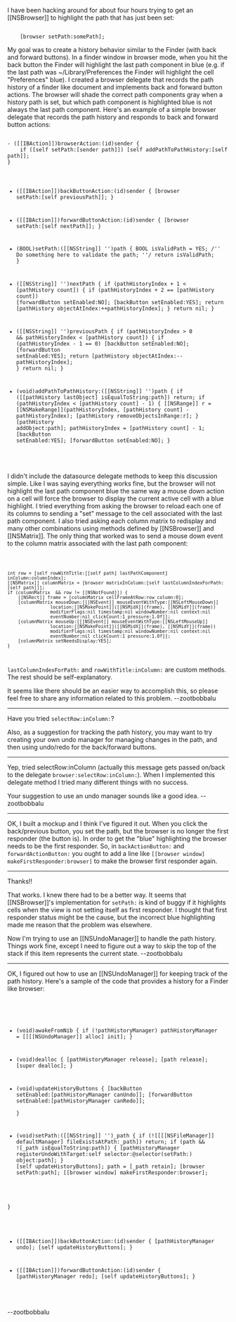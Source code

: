 

I have been hacking around for about four hours trying to get an [[NSBrowser]] to highlight the path that has just been set:

<code>
    [browser setPath:somePath];
</code>

My goal was to create a history behavior similar to the Finder (with back and forward buttons). In a finder window in browser mode, when you hit the back button the Finder will highlight the last path component in blue (e.g. if the last path was ~/Library/Preferences the Finder will highlight the cell "Preferences" blue). I created a browser delegate that records the path history of a finder like document and implements back and forward button actions. The browser will shade the correct path components gray when a history path is set, but which path component is highlighted blue is not always the last path component. Here's an example of a simple browser delegate that records the path history and responds to back and forward button actions:

<code>
- ([[IBAction]])browserAction:(id)sender {
    if ([self setPath:[sender path]]) [self addPathToPathHistory:[self path]];
}

- ([[IBAction]])backButtonAction:(id)sender {
    [browser setPath:[self previousPath]];
}

- ([[IBAction]])forwardButtonAction:(id)sender {
    [browser setPath:[self nextPath]];
}

- (BOOL)setPath:([[NSString]] '')path {
    BOOL isValidPath = YES;
    /''
          Do something here to validate the path;
    ''/
    return isValidPath;
}

- ([[NSString]] '')nextPath {
    if (pathHistoryIndex + 1 < [pathHistory count]) {
        if (pathHistoryIndex + 2 == [pathHistory count]) [forwardButton setEnabled:NO];
        [backButton setEnabled:YES];
        return [pathHistory objectAtIndex:++pathHistoryIndex];
    }
    return nil;
}
- ([[NSString]] '')previousPath {
    if (pathHistoryIndex > 0 && pathHistoryIndex < [pathHistory count]) {
        if (pathHistoryIndex - 1 == 0) [backButton setEnabled:NO];
        [forwardButton setEnabled:YES];
        return [pathHistory objectAtIndex:--pathHistoryIndex];
    }
    return nil;
}

- (void)addPathToPathHistory:([[NSString]] '')path {
    if ([[pathHistory lastObject] isEqualToString:path]) return;
    if (pathHistoryIndex < [pathHistory count] - 1) {
        [[NSRange]] r = [[NSMakeRange]](pathHistoryIndex, [pathHistory count] - pathHistoryIndex);
        [pathHistory removeObjectsInRange:r];
    }
    [pathHistory addObject:path];
    pathHistoryIndex = [pathHistory count] - 1; 
    [backButton setEnabled:YES]; 
    [forwardButton setEnabled:NO];
}

</code>

I didn't include the datasource delegate methods to keep this discussion simple. Like I was saying everything works fine, but the browser will not highlight the last path component blue the same way a mouse down action on a cell will force the browser to display the current active cell with a blue highlight. I tried everything from asking the browser to reload each one of its columns to sending a "set" message to the cell associated with the last path component. I also tried asking each column matrix to redisplay and many other combinations using methods defined by [[NSBrowser]] and [[NSMatrix]]. The only thing that worked was to send a mouse down event to the column matrix associated with the last path component:

<code>

    int row = [self rowWithTitle:[[self path] lastPathComponent] inColumn:columnIndex];
    [[NSMatrix]] columnMatrix = [browser matrixInColumn:[self lastColumnIndexForPath:[self path]]];
    if (columnMatrix  && row != [[NSNotFound]]) {
        [[NSRect]] frame = [columnMatrix cellFrameAtRow:row column:0];
        [columnMatrix mouseDown:[[[NSEvent]] mouseEventWithType:[[NSLeftMouseDown]] 
                    location:[[NSMakePoint]]([[NSMidX]](frame), [[NSMidY]](frame))
                    modifierFlags:nil timestamp:nil windowNumber:nil context:nil
                    eventNumber:nil clickCount:1 pressure:1.0f]];
        [columnMatrix mouseUp:[[[NSEvent]] mouseEventWithType:[[NSLeftMouseUp]] 
                    location:[[NSMakePoint]]([[NSMidX]](frame), [[NSMidY]](frame))
                    modifierFlags:nil timestamp:nil windowNumber:nil context:nil
                    eventNumber:nil clickCount:1 pressure:1.0f]];
        [columnMatrix setNeedsDisplay:YES];
    }
</code>

<code>lastColumnIndexForPath:</code> and <code>rowWithTitle:inColumn:</code> are custom methods. The rest should be self-explanatory. 

It seems like there should be an easier way to accomplish this, so please feel free to share any information related to this problem. --zootbobbalu

----

Have you tried <code>selectRow:inColumn:</code>?

Also, as a suggestion for tracking the path history, you may want to try creating your own undo manager for managing changes in the path, and then using undo/redo for the back/forward buttons.

----

Yep, tried selectRow:inColumn (actually this message gets passed on/back to the delegate  <code>browser:selectRow:inColumn:</code>). When I implemented this delegate method I tried many different things with no success.

Your suggestion to use an undo manager sounds like a good idea. --zootbobbalu

----

OK, I built a mockup and I think I've figured it out. When you click the back/previous button, you set the path, but the browser is no longer the first responder (the button is). In order to get the "blue" highlighting the browser needs to be the first responder. So, in <code>backActionButton:</code> and <code>forwardActionButton:</code> you ought to add a line like <code>[[browser window] makeFirstResponder:browser]</code> to make the browser first responder again.

----

Thanks!!

That works. I knew there had to be a better way. It seems that [[NSBrowser]]'s implementation for <code>setPath:</code> is kind of buggy if it highlights cells when the view is not setting itself as first responder. I thought that first responder status might be the cause, but the incorrect blue highlighting made me reason that the problem was elsewhere.  

Now I'm trying to use an [[NSUndoManager]] to handle the path history. Things work fine, except I need to figure out a way to skip the top of the stack if this item represents the current state. --zootbobbalu

----

OK, I figured out how to use an [[NSUndoManager]] for keeping track of the path history. Here's a sample of the code that provides a history for a Finder like browser:

<code>

- (void)awakeFromNib {
    if (!pathHistoryManager) pathHistoryManager = [[[[NSUndoManager]] alloc] init];
}

- (void)dealloc {
    [pathHistoryManager release];
    [path release];
    [super dealloc];
}

- (void)updateHistoryButtons {
    [backButton setEnabled:[pathHistoryManager canUndo]];
    [forwardButton setEnabled:[pathHistoryManager canRedo]];  
}

- (void)setPath:([[NSString]] '')_path {
    if (![[[[NSFileManager]] defaultManager] fileExistsAtPath:_path]) return;
    if (path && ![_path isEqualToString:path]) {
        [pathHistoryManager registerUndoWithTarget:self 
                        selector:@selector(setPath:) 
                        object:path];
    }
    [self updateHistoryButtons];
    path = [_path retain];
    [browser setPath:path];
    [[browser window] makeFirstResponder:browser];

}

- ([[IBAction]])backButtonAction:(id)sender {
    [pathHistoryManager undo];
    [self updateHistoryButtons];
}

- ([[IBAction]])forwardButtonAction:(id)sender {
    [pathHistoryManager redo];
    [self updateHistoryButtons];
}

</code>

--zootbobbalu